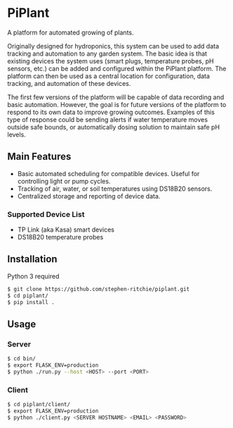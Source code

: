 # PiPlant
A platform for automated growing of plants.

Originally designed for hydroponics, this system can be used to add
data tracking and automation to any garden system. The basic idea is that
existing devices the system uses (smart plugs, temperature probes, pH sensors, etc.)
can be added and configured within the PiPlant platform. The platform can then be used
as a central location for configuration, data tracking, and automation of these devices.

The first few versions of the platform will be capable of data recording and basic 
automation. However, the goal is for future versions of the platform to respond 
to its own data to improve growing outcomes. Examples of this type of response could be
sending alerts if water temperature moves outside safe bounds, or automatically dosing
solution to maintain safe pH levels.

## Main Features
* Basic automated scheduling for compatible devices. Useful for controlling light
or pump cycles.
* Tracking of air, water, or soil temperatures using DS18B20 sensors.
* Centralized storage and reporting of device data.

### Supported Device List
* TP Link (aka Kasa) smart devices
* DS18B20 temperature probes

## Installation
Python 3 required
```bash
$ git clone https://github.com/stephen-ritchie/piplant.git
$ cd piplant/
$ pip install .
```

## Usage

### Server

```bash
$ cd bin/
$ export FLASK_ENV=production
$ python ./run.py --host <HOST> --port <PORT>
```

### Client
```bash
$ cd piplant/client/
$ export FLASK_ENV=production
$ python ./client.py <SERVER HOSTNAME> <EMAIL> <PASSWORD>
```
